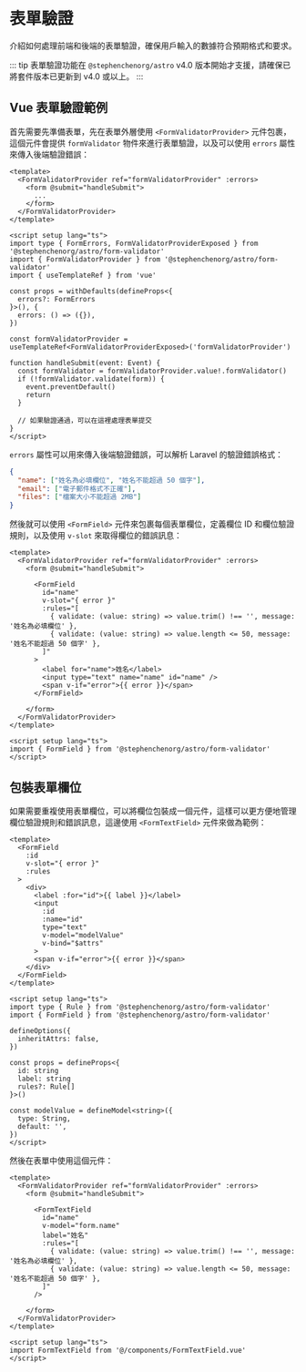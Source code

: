 # 表單驗證

介紹如何處理前端和後端的表單驗證，確保用戶輸入的數據符合預期格式和要求。

::: tip
表單驗證功能在 `@stephenchenorg/astro` v4.0 版本開始才支援，請確保已將套件版本已更新到 v4.0 或以上。
:::

## Vue 表單驗證範例

首先需要先準備表單，先在表單外層使用 `<FormValidatorProvider>` 元件包裹，這個元件會提供 `formValidator` 物件來進行表單驗證，以及可以使用 `errors` 屬性來傳入後端驗證錯誤：

```vue
<template>
  <FormValidatorProvider ref="formValidatorProvider" :errors>
    <form @submit="handleSubmit">
      ...
    </form>
  </FormValidatorProvider>
</template>

<script setup lang="ts">
import type { FormErrors, FormValidatorProviderExposed } from '@stephenchenorg/astro/form-validator'
import { FormValidatorProvider } from '@stephenchenorg/astro/form-validator'
import { useTemplateRef } from 'vue'

const props = withDefaults(defineProps<{
  errors?: FormErrors
}>(), {
  errors: () => ({}),
})

const formValidatorProvider = useTemplateRef<FormValidatorProviderExposed>('formValidatorProvider')

function handleSubmit(event: Event) {
  const formValidator = formValidatorProvider.value!.formValidator()
  if (!formValidator.validate(form)) {
    event.preventDefault()
    return
  }

  // 如果驗證通過，可以在這裡處理表單提交
}
</script>
```

`errors` 屬性可以用來傳入後端驗證錯誤，可以解析 Laravel 的驗證錯誤格式：

```json
{
  "name": ["姓名為必填欄位", "姓名不能超過 50 個字"],
  "email": ["電子郵件格式不正確"],
  "files": ["檔案大小不能超過 2MB"]
}
```

然後就可以使用 `<FormField>` 元件來包裹每個表單欄位，定義欄位 ID 和欄位驗證規則，以及使用 `v-slot` 來取得欄位的錯誤訊息：

```vue {5-16,23}
<template>
  <FormValidatorProvider ref="formValidatorProvider" :errors>
    <form @submit="handleSubmit">

      <FormField
        id="name"
        v-slot="{ error }"
        :rules="[
          { validate: (value: string) => value.trim() !== '', message: '姓名為必填欄位' },
          { validate: (value: string) => value.length <= 50, message: '姓名不能超過 50 個字' },
        ]"
      >
        <label for="name">姓名</label>
        <input type="text" name="name" id="name" />
        <span v-if="error">{{ error }}</span>
      </FormField>

    </form>
  </FormValidatorProvider>
</template>

<script setup lang="ts">
import { FormField } from '@stephenchenorg/astro/form-validator'
</script>
```

## 包裝表單欄位

如果需要重複使用表單欄位，可以將欄位包裝成一個元件，這樣可以更方便地管理欄位驗證規則和錯誤訊息，這邊使用 `<FormTextField>` 元件來做為範例：

```vue
<template>
  <FormField
    :id
    v-slot="{ error }"
    :rules
  >
    <div>
      <label :for="id">{{ label }}</label>
      <input
        :id
        :name="id"
        type="text"
        v-model="modelValue"
        v-bind="$attrs"
      >
      <span v-if="error">{{ error }}</span>
    </div>
  </FormField>
</template>

<script setup lang="ts">
import type { Rule } from '@stephenchenorg/astro/form-validator'
import { FormField } from '@stephenchenorg/astro/form-validator'

defineOptions({
  inheritAttrs: false,
})

const props = defineProps<{
  id: string
  label: string
  rules?: Rule[]
}>()

const modelValue = defineModel<string>({
  type: String,
  default: '',
})
</script>
```

然後在表單中使用這個元件：

```vue {5-13,20}
<template>
  <FormValidatorProvider ref="formValidatorProvider" :errors>
    <form @submit="handleSubmit">

      <FormTextField
        id="name"
        v-model="form.name"
        label="姓名"
        :rules="[
          { validate: (value: string) => value.trim() !== '', message: '姓名為必填欄位' },
          { validate: (value: string) => value.length <= 50, message: '姓名不能超過 50 個字' },
        ]"
      />

    </form>
  </FormValidatorProvider>
</template>

<script setup lang="ts">
import FormTextField from '@/components/FormTextField.vue'
</script>
```
